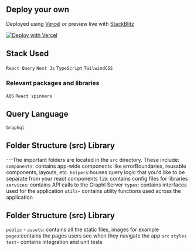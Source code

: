 ## Deploy your own

Deployed using [Vercel](https://vercel.com?utm_source=github&utm_medium=readme&utm_campaign=next-example) or preview live with [StackBlitz](https://stackblitz.com/github/vercel/next.js/tree/canary/examples/with-tailwindcss)

[![Deploy with Vercel](https://vercel.com/button)](https://vercel.com/new/git/external?repository-url=https://github.com/vercel/next.js/tree/canary/examples/with-tailwindcss&project-name=with-tailwindcss&repository-name=with-tailwindcss)

## Stack Used
`React Query`
`Next Js`
`TypeScript`
`TailwindCSS`


### Relevant packages and libraries
`AOS`
`React spinners`

## Query Language
`Graphql`

## Folder Structure (src) Library
---The important folders are located in the `src` directory. These include:
`components`: contains app-wide components like errorBoundaries, reusable components, layouts, etc.
`helpers`:houses query logic that you'd like to be separate from your react components
`lib`: contains config files for libraries
`services`: contains API calls to the Graphl Server
`types`: contains interfaces used for the application
`utils`- contains utility functions used across the application


## Folder Structure (src) Library

`public` - `assets`: contains all the static files, images for example
`pages`:contains the pages users see when they navigate the app
`src`
`styles`
`test`- contains integration and unit tests